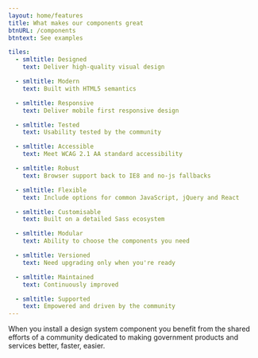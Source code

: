 ```yaml
---
layout: home/features
title: What makes our components great
btnURL: /components
btntext: See examples

tiles:
  - smltitle: Designed
    text: Deliver high-quality visual design

  - smltitle: Modern
    text: Built with HTML5 semantics

  - smltitle: Responsive
    text: Deliver mobile first responsive design

  - smltitle: Tested
    text: Usability tested by the community

  - smltitle: Accessible
    text: Meet WCAG 2.1 AA standard accessibility

  - smltitle: Robust
    text: Browser support back to IE8 and no-js fallbacks

  - smltitle: Flexible
    text: Include options for common JavaScript, jQuery and React

  - smltitle: Customisable
    text: Built on a detailed Sass ecosystem

  - smltitle: Modular
    text: Ability to choose the components you need

  - smltitle: Versioned
    text: Need upgrading only when you're ready

  - smltitle: Maintained
    text: Continuously improved

  - smltitle: Supported
    text: Empowered and driven by the community
---
```


When you install a design system component you benefit from the shared efforts of a community dedicated to making government products and services better, faster, easier.
